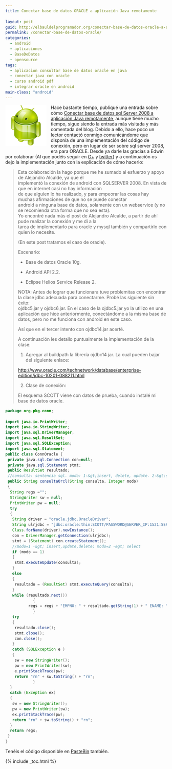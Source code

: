 ```yaml
---
title: Conectar base de datos ORACLE a aplicación Java remotamente

layout: post
guid: http://elbauldelprogramador.org/conectar-base-de-datos-oracle-a-aplicacion-java-remotamente/
permalink: /conectar-base-de-datos-oracle/
categories:
  - android
  - aplicaciones
  - BaseDeDatos
  - opensource
tags:
  - aplicacion consultar base de datos oracle en java
  - conectar java con oracle
  - curso android pdf
  - integrar oracle en android
main-class: "android"
---
```

<div class="separator" style="clear: both; text-align: center;">
  <img style="clear: left; float: left; margin-right: 1em; margin-bottom: 1em;" src="/assets/img/2013/07/iconoAndroid.png" alt="" border="0" />
</div>

Hace bastante tiempo, publiqué una entrada sobre cómo [Conectar base de datos sql Server 2008 a aplicación Java remotamente][1], aunque tiene mucho tiempo, sigue siendo la entrada más visitada y más comentada del blog. Debido a ello, hace poco un lector contactó conmigo comunicándome que disponía de una implementación del código de conexión, pero en lugar de ser sobre sql server 2008, era para ORACLE. Desde ya darle las gracias a Edwin por colaborar (Al que podéis seguir en <a href="https://plus.google.com/u/0/b/108003822606696308728/110549682438236698342/posts" target="_blank">G+</a> y [twitter][2]) y a continuación os dejo la implementación junto con la explicación de cómo hacerlo:


<!--ad-->

> Esta colaboración la hago porque me he sumado al esfuerzo y apoyo de Alejandro Alcalde, ya que él  
> implementó la conexión de android con SQLSERVER 2008. En vista de que en internet casi no hay información  
> de que alguien lo ha realizado, y para empeorar las cosas hay muchas afirmaciones de que no se puede conectar  
> android a ninguna base de datos, solamente con un webservice (y no se recomienda otra forma que no sea esta).  
> Yo encontré nada más el post de Alejandro Alcalde, a partir de ahí pude realizar la conexión y me di a la  
> tarea de implementarlo para oracle y mysql también y compartirlo con quien lo necesite.
>
> (En este post tratamos el caso de oracle).
>
> Escenario:
>
> * Base de datos Oracle 10g.
>
> * Android API 2.2.
>
> * Eclipse Helios Service Release 2.
>
> NOTA: Antes de lograr que funcionara tuve problemitas con encontrar la clase jdbc adecuada para conectarme. Probé las siguiente sin éxito:  
> ojdbc5.jar y ojdbc6.jar. En el caso de la ojdbc5.jar yo la utilizo en una aplicación que hice anteriormente, conectándome a la misma base de datos, pero no me funciona con android en este caso.
>
> Así que en el tercer intento con ojdbc14.jar acerté.
>
> A continuación les detallo puntualmente la implementación de la clase:
>
> 1. Agregar al buildpath la librería ojdbc14.jar. La cual pueden bajar del siguiente enlace:
>
> http://www.oracle.com/technetwork/database/enterprise-edition/jdbc-10201-088211.html
>
> 2. Clase de conexión:
>
> El esquema SCOTT viene con datos de prueba, cuando instalé mi base de datos oracle.

```java
package org.pkg.conn;

import java.io.PrintWriter;
import java.io.StringWriter;
import java.sql.DriverManager;
import java.sql.ResultSet;
import java.sql.SQLException;
import java.sql.Statement;
public class ConnOracle {
 private java.sql.Connection con=null;
 private java.sql.Statement stmt;
 public ResultSet resultado;
 //consulta: sentencia sql. modo: 1-&gt;insert, delete, update. 2-&gt;select.
 public String consultaOrcl(String consulta, Integer modo)
 {
  String regs ="";
  StringWriter sw = null;
  PrintWriter pw = null;
  try
  {
   String driver = "oracle.jdbc.OracleDriver";
   String ulrjdbc = "jdbc:oracle:thin:SCOTT/PASSWORD@SERVER_IP:1521:SERVICE_NAME";
   Class.forName(driver).newInstance();
   con = DriverManager.getConnection(ulrjdbc);
   stmt = (Statement) con.createStatement();
   //modo=1 -&gt; insert,update,delete; modo=2 -&gt; select
   if (modo == 1)
   {
    stmt.executeUpdate(consulta);
   }
   else
   {
    resultado = (ResultSet) stmt.executeQuery(consulta);
   }
   while (resultado.next())
            {
          regs = regs + "EMPNO: " + resultado.getString(1) + " ENAME: "+ (resultado.getString(2)) + " JOB: "+ (resultado.getString(3))+"n";
            }
   try
   {
    resultado.close();
    stmt.close();
    con.close();
   }
   catch (SQLException e )
   {
    sw = new StringWriter();
    pw = new PrintWriter(sw);
    e.printStackTrace(pw);
    return "rn" + sw.toString() + "rn";
            }
  }
  catch (Exception ex)
  {
   sw = new StringWriter();
   pw = new PrintWriter(sw);
   ex.printStackTrace(pw);
   return "rn" + sw.toString() + "rn";
  }
  return regs;
 }
}
```

Tenéis el código disponible en [PasteBin][3] también.



 [1]: /conectar-base-de-datos-sql-server-2008
 [2]: https://twitter.com/muymuynica
 [3]: http://pastebin.com/embed_js.php?i=zU4sfhzv

{% include _toc.html %}
